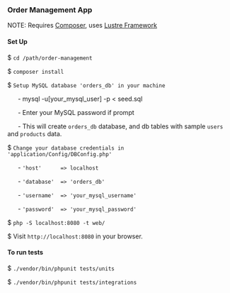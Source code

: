 ### Order Management App

NOTE: Requires [Composer](https://getcomposer.org/), uses [Lustre Framework](https://github.com/Sunnepah/lustre)

#### Set Up
$ `cd /path/order-management`

$ `composer install`

$ `Setup MySQL database 'orders_db' in your machine`

&nbsp;&nbsp;&nbsp;&nbsp;&nbsp;&nbsp;- mysql -u[your_mysql_user] -p < seed.sql

&nbsp;&nbsp;&nbsp;&nbsp;&nbsp;&nbsp;- Enter your MySQL password if prompt

&nbsp;&nbsp;&nbsp;&nbsp;&nbsp;&nbsp;- This will create `orders_db` database, and db tables with sample `users` and `products` data.

$ `Change your database credentials in 'application/Config/DBConfig.php'`

&nbsp;&nbsp;&nbsp;&nbsp;&nbsp;&nbsp;- `'host'      => localhost`

&nbsp;&nbsp;&nbsp;&nbsp;&nbsp;&nbsp;- `'database'  => 'orders_db'`

&nbsp;&nbsp;&nbsp;&nbsp;&nbsp;&nbsp;- `'username'  => 'your_mysql_username'`

&nbsp;&nbsp;&nbsp;&nbsp;&nbsp;&nbsp;- `'password'  => 'your_mysql_password'`

$ `php -S localhost:8080 -t web/`

$ Visit `http://localhost:8080` in your browser.

#### To run tests
$ `./vendor/bin/phpunit tests/units`

$ `./vendor/bin/phpunit tests/integrations`

